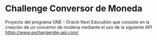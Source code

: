 # Challenge Conversor de Moneda
Proyecto del programa ONE - Oracle Next Educatión que consiste en la creación de un convertor de modena mediante el uso de la siguiente API https://www.exchangerate-api.com/
